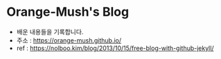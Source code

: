 # Orange-Mush's Blog
- 배운 내용들을 기록합니다.
- 주소 : https://orange-mush.github.io/
- ref : https://nolboo.kim/blog/2013/10/15/free-blog-with-github-jekyll/